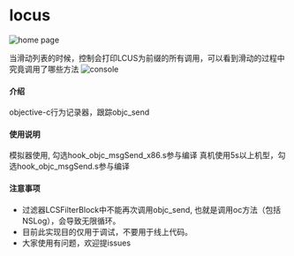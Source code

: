 # locus

![home page](https://images.gitee.com/uploads/images/2019/0101/174701_5bd8e5e2_1941860.png "在这里输入图片标题")

当滑动列表的时候，控制会打印LCUS为前缀的所有调用，可以看到滑动的过程中究竟调用了哪些方法
![console](https://images.gitee.com/uploads/images/2019/0101/174841_4d296b8d_1941860.png "在这里输入图片标题")

#### 介绍
objective-c行为记录器，跟踪objc_send


#### 使用说明

模拟器使用, 勾选hook_objc_msgSend_x86.s参与编译
真机使用5s以上机型，勾选hook_objc_msgSend.s参与编译


#### 注意事项

* 过滤器LCSFilterBlock中不能再次调用objc_send, 也就是调用oc方法（包括NSLog），会导致无限循环。
* 目前此实现目的仅用于调试，不要用于线上代码。
* 大家使用有问题，欢迎提issues
